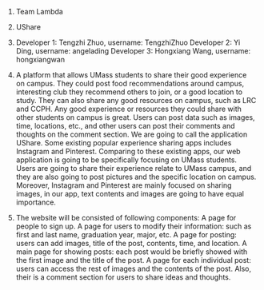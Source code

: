 1. 
    Team Lambda

2. 
    UShare

3. 
    Developer 1: Tengzhi Zhuo, username: TengzhiZhuo
    Developer 2: Yi Ding, username: angelading
    Developer 3: Hongxiang Wang, username: hongxiangwan

4. 
    A platform that allows UMass students to share their good experience on campus. They could post food recommendations around campus, interesting club they recommend others to join, or a good location to study. They can also share any good resources on campus, such as LRC and CCPH. Any good experience or resources they could share with other students on campus is great. Users can post data such as images, time, locations, etc., and other users can post their comments and thoughts on the comment section. We are going to call the application UShare. Some existing popular experience sharing apps includes Instagram and Pinterest. Comparing to these existing apps, our web application is going to be specifically focusing on UMass students. Users are going to share their experience relate to UMass campus, and they are also going to post pictures and the specific location on campus. Moreover, Instagram and Pinterest are mainly focused on sharing images, in our app, text contents and images are going to have equal importance.

5. 
    The website will be consisted of following components: 
        A page for people to sign up.
        A page for users to modify their information: such as first and last name, graduation year, major, etc. 
        A page for posting: users can add images, title of the post, contents, time, and location. 
        A main page for showing posts: each post would be briefly showed with the first image and the title of the post. 
        A page for each individual post: users can access the rest of images and the contents of the post. Also, their is a comment section for users to share ideas and thoughts. 